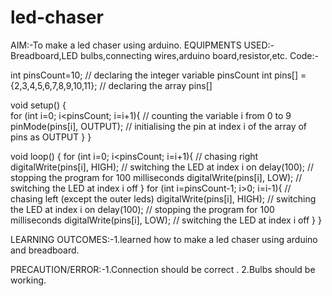 # led-chaser

AIM:-To make a led chaser using arduino.
EQUIPMENTS USED:-Breadboard,LED bulbs,connecting wires,arduino board,resistor,etc.
Code:-


int pinsCount=10;                        // declaring the integer variable pinsCount
int pins[] = {2,3,4,5,6,7,8,9,10,11};          // declaring the array pins[]
 
void setup() {                
  for (int i=0; i<pinsCount; i=i+1){    // counting the variable i from 0 to 9
    pinMode(pins[i], OUTPUT);            // initialising the pin at index i of the array of pins as OUTPUT
  }
}
 
void loop() {
  for (int i=0; i<pinsCount; i=i+1){    // chasing right
    digitalWrite(pins[i], HIGH);         // switching the LED at index i on
    delay(100);                          // stopping the program for 100 milliseconds
    digitalWrite(pins[i], LOW);          // switching the LED at index i off
  }
  for (int i=pinsCount-1; i>0; i=i-1){   // chasing left (except the outer leds)
    digitalWrite(pins[i], HIGH);         // switching the LED at index i on
    delay(100);                          // stopping the program for 100 milliseconds
    digitalWrite(pins[i], LOW);          // switching the LED at index i off
  }
}


LEARNING OUTCOMES:-1.learned how to make a led chaser using arduino and breadboard.

PRECAUTION/ERROR:-1.Connection should be correct .
                  2.Bulbs should be working.
